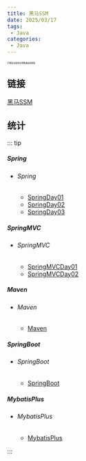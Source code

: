 ```yaml
---
title: 黑马SSM
date: 2025/03/17
tags:
 - Java
categories:
 - Java
---
```


<img src="https://bizhi1.com/wp-content/uploads/2025/02/cool-anime-baddie-girl-smoking-desktop-wallpaper-4k.jpg" alt="酷炫动漫坏女孩吸烟桌面壁纸" style="zoom:33%;" />

## 链接

[黑马SSM](/docs/Java/Heima/SSM/1_Spring/1-Spring.html)

## 统计

::: tip

##### Spring

- ###### Spring

  - [SpringDay01](/docs/Java/Heima/SSM/1_Spring/1-Spring.html)
  - [SpringDay02](/docs/Java/Heima/SSM/1_Spring/2-Spring.html)
  - [SpringDay03](/docs/Java/Heima/SSM/1_Spring/3-Spring.html)

##### SpringMVC

- ###### SpringMVC

  - [SpringMVCDay01](/docs/Java/Heima/SSM/2_SpringMVC/1-SpringMVC.html)
  - [SpringMVCDay02](/docs/Java/Heima/SSM/2_SpringMVC/2-SpringMVC.html)

##### Maven

- ###### Maven

  - [Maven](/docs/Java/Heima/SSM/3_Maven/1-Maven.html)

##### SpringBoot

- ###### SpringBoot

  - [SpringBoot](/docs/Java/Heima/SSM/4_SpringBoot/1-SpringBoot.html)

##### MybatisPlus

- ###### MybatisPlus

  - [MybatisPlus](/docs/Java/Heima/SSM/5_MybatisPlus/1-MybatisPlus.html)

:::